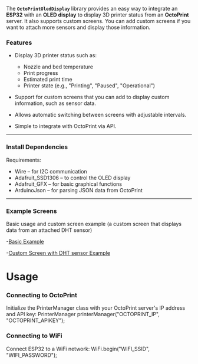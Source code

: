
The **`OctoPrintOledDisplay`** library provides an easy way to integrate an **ESP32** with an **OLED display** to display 3D printer status from an **OctoPrint** server. It also supports custom screens. 
You can add custom screens if you want to attach more sensors and display those information.

### Features
- Display 3D printer status such as:
  - Nozzle and bed temperature
  - Print progress
  - Estimated print time
  - Printer state (e.g., "Printing", "Paused", "Operational")
  
- Support for custom screens that you can add to display custom information, such as sensor data.
- Allows automatic switching between screens with adjustable intervals.
- Simple to integrate with OctoPrint via API.
  
---
### Install Dependencies
Requirements:
- Wire – for I2C communication
- Adafruit_SSD1306 – to control the OLED display
- Adafruit_GFX – for basic graphical functions
- ArduinoJson – for parsing JSON data from OctoPrint
---

### Example Screens
Basic usage and custom screen example (a custom screen that displays data from an attached DHT sensor)

-[Basic Example](./examples/basic_example/) 

-[Custom Screen with DHT sensor Example](./examples/OctoPrintOledWithDHT/)


# Usage
### Connecting to OctoPrint
Initialize the PrinterManager class with your OctoPrint server's IP address and API key:
PrinterManager printerManager("OCTOPRINT_IP", "OCTOPRINT_APIKEY");

### Connecting to WiFi
Connect ESP32 to a WiFi network:
WiFi.begin("WIFI_SSID", "WIFI_PASSWORD");


